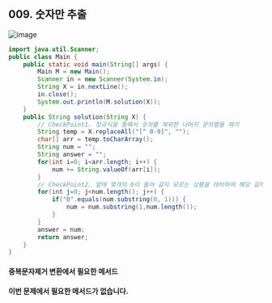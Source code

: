 ## 009. 숫자만 추출

![image](https://user-images.githubusercontent.com/66407386/176986542-33da4170-6b0e-4ab1-b593-e6e25a97b842.png)


```java
import java.util.Scanner;
public class Main {
	public static void main(String[] args) {
		Main M = new Main();
		Scanner in = new Scanner(System.in);
		String X = in.nextLine();
		in.close();
		System.out.println(M.solution(X));
	}
	public String solution(String X) {
		// CheckPoint1. 정규식을 통해서 숫자를 제외한 나머지 문자열들 제거
		String temp = X.replaceAll("[^ 0-9]", "");
		char[] arr = temp.toCharArray();
		String num = "";
		String answer = "";
		for(int i=0; i<arr.length; i++) {
			num += String.valueOf(arr[i]);
		}
		// CheckPoint2. 앞에 몇개의 0이 들어 갈지 모르는 상황을 대비하여 해당 길이만큼 반복문을 돌려준다.
		for(int j=0; j<num.length(); j++) {
			if("0".equals(num.substring(0, 1))) {
				num = num.substring(1,num.length());
			}
		}
		answer = num;
		return answer;
	}
}
```

#### 중복문자제거 변환에서 필요한 메서드
 **이번 문제에서 필요한 메서드가 없습니다.**
